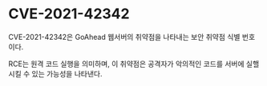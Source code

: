 # CVE-2021-42342

CVE-2021-42342은 GoAhead 웹서버의 취약점을 나타내는 보안 취약점 식별 번호이다. 

RCE는 원격 코드 실행을 의미하며, 이 취약점은 공격자가 악의적인 코드를 서버에 실핼시킬 수 있는 가능성을 나타낸다.




